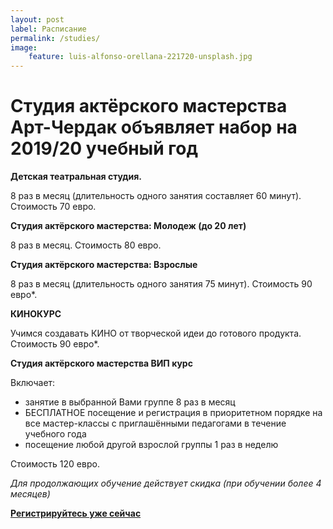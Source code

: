 ```yaml
---
layout: post
label: Расписание
permalink: /studies/
image:
    feature: luis-alfonso-orellana-221720-unsplash.jpg
---
```


# Студия актёрского мастерства Арт-Чердак объявляет набор на 2019/20 учебный год

**Детская театральная студия.**

8 раз в месяц (длительность одного занятия  составляет 60 минут).
Стоимость 70 евро.

**Студия актёрского мастерства: Молодеж (до 20 лет)**

8 раз в месяц.
Стоимость 80 евро. 

**Студия актёрского мастерства: Взрослые**

8 раз в месяц (длительность одного занятия 75 минут).
Стоимость 90 евро*.

**КИНОКУРС**

Учимся создавать КИНО от творческой идеи до готового продукта.
Стоимость 90 евро*.

**Студия актёрского мастерства ВИП курс**

Включает: 
+ занятие в выбранной Вами группе 8 раз в месяц 
+ БЕСПЛАТНОЕ  посещение  и регистрация в приоритетном порядке на все мастер-классы с приглашёнными педагогами в течение учебного года
+ посещение любой другой взрослой группы 1 раз в неделю 

Стоимость 120 евро.

*Для продолжающих обучение действует скидка (при обучении более 4 месяцев)*

[**Регистрируйтесь уже сейчас**](/signup/)